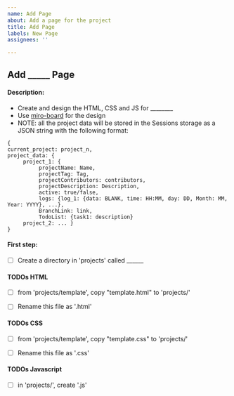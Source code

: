 ```yaml
---
name: Add Page
about: Add a page for the project
title: Add Page
labels: New Page
assignees: ''

---
```


## Add _____ Page

#### Description: 
- Create and design the HTML, CSS and JS for ________
- Use [miro-board](https://github.com/cse110-sp24-group15/cse110-sp24-group15/blob/main/specs/pitch/miro_design_updated.pdf) for the design
- NOTE: all the project data will be stored in the Sessions storage as a JSON string with the following format:

```
{ 
current_project: project_n, 
project_data: {
     project_1: {
          projectName: Name, 
          projectTag: Tag, 
          projectContributors: contributors, 
          projectDescription: Description, 
          active: true/false,
          logs: {log_1: {data: BLANK, time: HH:MM, day: DD, Month: MM, Year: YYYY}, ...}, 
          BranchLink: link,
          TodoList: {task1: description}
     project_2: ... }
}
```

#### First step:
- [ ] Create a directory in 'projects' called ______ 

#### TODOs HTML
- [ ] from 'projects/template', copy "template.html" to 'projects/'
- [ ] Rename this file as '.html'


#### TODOs CSS
- [ ] from 'projects/template', copy "template.css" to 'projects/'
- [ ] Rename this file as '.css'


#### TODOs Javascript
- [ ] in 'projects/', create '.js'
